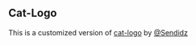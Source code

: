 ## Cat-Logo
This is a customized version of [cat-logo](https://github.com/Sendidz/Graphics/tree/master/Logos/CatLogo "cat-logo") by [@Sendidz](https://github.com/Sendidz "Sendidz")

